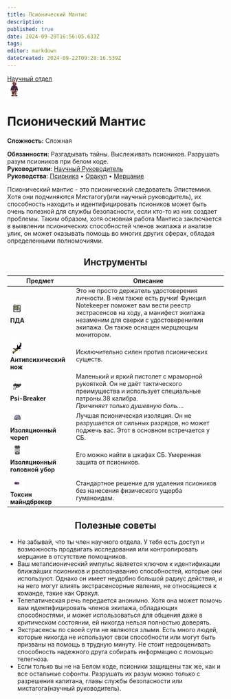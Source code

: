 ```yaml
---
title: Псионический Мантис
description: 
published: true
date: 2024-09-29T16:56:05.633Z
tags: 
editor: markdown
dateCreated: 2024-09-22T09:28:16.539Z
---
```


<div style="display: flex; justify-content: center;">
<div class="roles-passport rnd">
  <div class="title rnd "><a href="/roles/scientificdepartment">Научный отдел</a></div>
  <div>
    <div><div><img src="/roles/mantis.png"></div></div>
  <div><div>
    <h1>Псионический Мантис</h1>
    <p><strong>Сложность:</strong> Сложная</p>
    <strong>Обязанности:</strong> Разгадывать тайны. Выслеживать псиоников. Разрушать разум псиоников при белом коде. <br>
    <b>Руководители</b>: <a href="/roles/researchdirector">Научный Руководитель</a><br>
    <b>Руководства</b>: <a href="/guides/psionics">Псионика</a> • <a href="/guides/oracle">Оракул</a> • <a href="/guides/glimmer">Мерцание
</a>
  </div></div>
  </div>
</div>
</div>

Псионический мантис - это псионический следователь Эпистемики. Хотя они подчиняются Мистагогу(или научный руководитель), их способность находить и идентифицировать псиоников может быть очень полезной для службы безопасности, если кто-то из них создает проблемы. Таким образом, хотя основная работа Мантиса заключается в выявлении псионических способностей членов экипажа и анализе улик, он может оказывать помощь во многих других сферах, обладая определенными полномочиями.

## <center>Инструменты</center>

<center>
  <table class="rnd1">
    <thead>
      <tr>
        <th>Предмет</th>
        <th>Описание</th>
      </tr>
    </thead>
    <tbody>
      <tr>
        <td><img src="/guides/psionics/pdamantis.png"><b><br>ПДА</b></td>
        <td>Это не просто держатель удостоверения личности. В нем также есть ручки! Функция Notekeeper поможет вам вести реестр экстрасенсов на ходу, а манифест экипажа незаменим для сверки с удостоверениями экипажа. Он также оснащен мерцающим монитором.</td>
      </tr>
      <tr>
        <td><img src="/guides/psionics/antipsychicknife.png"><b><br>Антипсихический нож</b></td>
        <td>Исключительно силен против псионических существ.</td>
      </tr>
      <tr>
        <td><img src="/guides/psionics/psi-breaker.png"><b><br>Psi-Breaker</b></td>
        <td>Маленький и яркий пистолет с мраморной рукояткой. Он не даёт тактического преимущества и использует специальные патроны.38 калибра. <br> <i>Причиняет только душевную боль....</i></td>
      </tr>
      <tr>
        <td><img src="/guides/psionics/insulativeskullcap.png"><b><br>Изоляционный череп</b></td>
        <td>Лучшая псионическая изоляция. Он не разрушается от сильных разрядов, но может поджечь вас. Этот в основном встречается у СБ.</td>
      </tr>
      <tr>
        <td><img src="/guides/psionics/insulativeheadcage.png"><b><br>Изоляционный головной убор</b></td>
        <td>Его можно найти в шкафах СБ. Умеренная защита от псиоников.</td>
      </tr>
      <tr>
        <td><img src="/guides/psionics/pill.png"><b><br>Токсин майндбрекер</b></td>
        <td>Стандартное решение для удаления псиоников без нанесения физического ущерба гуманоидам.</td>
      </tr>
    </tbody>
  </table>
</center>

## <center>Полезные советы</center>

- Не забывай, что ты член научного отдела. У тебя есть доступ и возможность продвигать исследования или контролировать мерцание в отсутствие помощников.
- Ваш метапсионический импульс является ключом к идентификации ближайших псиоников и распознаванию способностей, которые они используют. Однако он имеет неудобно большой радиус действия, и на него могут влиять экстрасенсорные явления, не относящиеся к команде, такие как Оракул.
- Телепатическая речь передается анонимно. Хотя она может помочь вам идентифицировать членов экипажа, обладающих способностями, и может использоваться для общения даже в критическом состоянии, ей никогда нельзя полностью доверять.
- Экстрасенсы по своей сути не являются злыми. Есть много людей, которые никогда не используют свои способности или могут быть призваны на помощь в трудную минуту. Не стоит недооценивать способность надежного друга собирать информацию с помощью телегноза.
- Если только вы не на Белом коде, псионики защищены так же, как и все остальные софонты. Разрушать их разум можно только с разрешения капитана, главы службы безопасности или мистагога(научный руководитель).


<div class="table"></div>